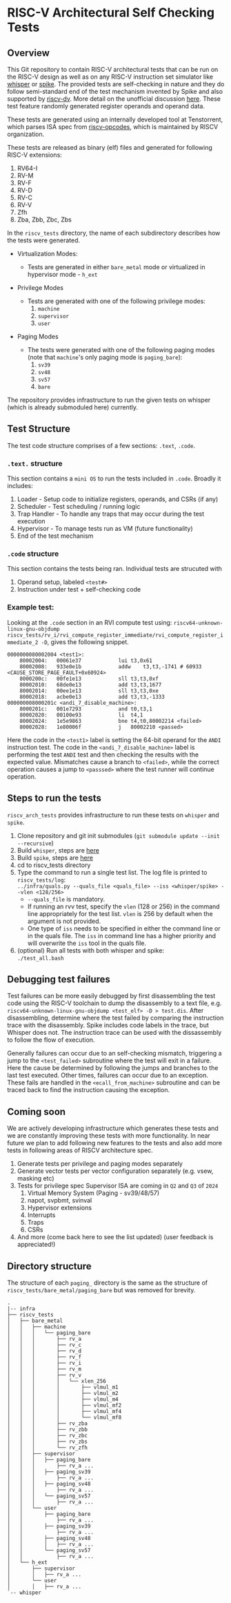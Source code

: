 
# RISC-V Architectural Self Checking Tests

## Overview

This Git repository to contain RISC-V architectural tests that can be run on the RISC-V design as well as on any RISC-V instruction set simulator like [whisper](https://github.com/tenstorrent/whisper) or [spike](https://github.com/riscv-software-src/riscv-isa-sim). The provided tests are self-checking in nature and they do follow semi-standard end of the test mechanism invented by Spike and also supported by [riscv-dv](https://github.com/google/riscv-dv). More detail on the unofficial discussion [here](https://github.com/riscv-software-src/riscv-isa-sim/issues/364#issuecomment-607657754). These test feature randomly generated register operands and operand data.

These tests are generated using an internally developed tool at Tenstorrent, which parses ISA spec from [riscv-opcodes](https://github.com/riscv/riscv-opcodes), which is maintained by RISCV organization.

These tests are released as binary (elf) files and generated for following RISC-V extensions:
1. RV64-I
2. RV-M
3. RV-F
4. RV-D
5. RV-C
6. RV-V
7. Zfh
8. Zba, Zbb, Zbc, Zbs

In the `riscv_tests` directory, the name of each subdirectory describes how the tests were generated.
- Virtualization Modes:
  - Tests are generated in either `bare_metal` mode or virtualized in hypervisor mode - `h_ext`

- Privilege Modes
  - Tests are generated with one of the following privilege modes:
    1. `machine`
    2. `supervisor`
    3. `user`

- Paging Modes
  - The tests were generated with one of the following paging modes (note that `machine`'s only paging mode is `paging_bare`):
    1. `sv39`
    2. `sv48`
    3. `sv57`
    4. `bare`

The repository provides infrastructure to run the given tests on whisper (which is already submoduled here) currently.

## Test Structure
The test code structure comprises of a few sections: `.text`, `.code`.

### `.text.` structure
This section contains a `mini OS` to run the tests included in `.code`. Broadly it includes:

1. Loader - Setup code to initialize registers, operands, and CSRs (if any)
2. Scheduler - Test scheduling / running logic
3. Trap Handler - To handle any traps that may occur during the test execution
4. Hypervisor - To manage tests run as VM (future functionality)
5. End of the test mechanism

### `.code` structure
This section contains the tests being ran. Individual tests are strucuted with
1. Operand setup, labeled `<test#>`
2. Instruction under test + self-checking code

### Example test:
Looking at the `.code` section in an RVI compute test using: `riscv64-unknown-linux-gnu-objdump riscv_tests/rv_i/rvi_compute_register_immediate/rvi_compute_register_immediate_2 -D`, gives the following snippet.

```
0000000080002004 <test1>:
    80002004:	00061e37          	lui	t3,0x61
    80002008:	933e0e1b          	addw	t3,t3,-1741 # 60933 <CAUSE_STORE_PAGE_FAULT+0x60924>
    8000200c:	00fe1e13          	sll	t3,t3,0xf
    80002010:	68de0e13          	add	t3,t3,1677
    80002014:	00ee1e13          	sll	t3,t3,0xe
    80002018:	acbe0e13          	add	t3,t3,-1333
000000008000201c <andi_7_disable_machine>:
    8000201c:	001e7293          	and	t0,t3,1
    80002020:	00100e93          	li	t4,1
    80002024:	1e5e9863          	bne	t4,t0,80002214 <failed>
    80002028:	1e80006f          	j	80002210 <passed>
```

Here the code in the `<test1>` label is setting the 64-bit operand for the `ANDI` instruction test. The code in the `<andi_7_disable_machine>` label is performing the test `ANDI` test and then checking the results with the expected value. Mismatches cause a branch to `<failed>`, while the correct operation causes a jump to `<passsed>` where the test runner will continue operation.



## Steps to run the tests
`riscv_arch_tests` provides infrastructure to run these tests on `whisper` and `spike`.

1. Clone repository and git init submodules (`git submodule update --init --recursive`)
2. Build `whisper`, steps are [here](https://github.com/tenstorrent/whisper#compiling-whisper)
3. Build `spike`, steps are [here](https://github.com/tenstorrent/spike#build-steps)
4. cd to riscv_tests directory
5. Type the command to run a single test list. The log file is printed to `riscv_tests/log`:\
    `../infra/quals.py --quals_file <quals_file> --iss <whisper/spike> --vlen <128/256>`
    - `--quals_file` is mandatory.
    - If running an rvv test, specify the `vlen` (128 or 256) in the command line appropriately for the test list. `vlen` is 256 by default when the argument is not provided.
    - One type of `iss` needs to be specified in either the command line or in the quals file. The `iss` in command line has a higher priority and will overwrite the `iss` tool in the quals file.
6. (optional) Run all tests with both whisper and spike:\
    `./test_all.bash`

## Debugging test failures
Test failures can be more easily debugged by first disassembling  the test code using the RISC-V toolchain to dump the disassembly to a text file, e.g. `riscv64-unknown-linux-gnu-objdump <test_elf> -D > test.dis`. After disassembling, determine where the test failed by comparing the instruction trace with the disassembly. Spike includes code labels in the trace, but Whisper does not. The instruction trace can be used with the dissassembly to follow the flow of execution.

Generally failures can occur due to an self-checking mismatch, triggering a jump to the `<test_failed>` subroutine where the test will exit in a failure. Here the cause be determined by following the jumps and branches to the last test executed. Other times, failures can occur due to an exception. These fails are handled in the `<ecall_from_machine>` subroutine and can be traced back to find the instruction causing the exception.

## Coming soon
We are actively developing infrastructure which generates these tests and we are constantly improving these tests with more functionality. In near future we plan to add following new features to the tests and also add more tests in following areas of RISCV architecture spec.
1. Generate tests per privilege and paging modes separately
2. Generate vector tests per vector configuration separately (e.g. vsew, masking etc)
3. Tests for privilege spec Supervisor ISA are coming in `Q2` and `Q3` of `2024`
   1. Virtual Memory System (Paging - sv39/48/57)
   2. napot, svpbmt, svinval
   3. Hypervisor extensions
   4. Interrupts
   5. Traps
   6. CSRs
3. And more (come back here to see the list updated) (user feedback is appreciated!)


## Directory structure
The structure of each `paging_` directory is the same as the structure of `riscv_tests/bare_metal/paging_bare` but was removed for brevity.
```
.
|-- infra
├── riscv_tests
│   ├── bare_metal
│   │   ├── machine
│   │   │   └── paging_bare
│   │   │       ├── rv_a
│   │   │       ├── rv_c
│   │   │       ├── rv_d
│   │   │       ├── rv_f
│   │   │       ├── rv_i
│   │   │       ├── rv_m
│   │   │       ├── rv_v
│   │   │       │   └── xlen_256
│   │   │       │       ├── vlmul_m1
│   │   │       │       ├── vlmul_m2
│   │   │       │       ├── vlmul_m4
│   │   │       │       ├── vlmul_mf2
│   │   │       │       ├── vlmul_mf4
│   │   │       │       └── vlmul_mf8
│   │   │       ├── rv_zba
│   │   │       ├── rv_zbb
│   │   │       ├── rv_zbc
│   │   │       ├── rv_zbs
│   │   │       └── rv_zfh
│   │   ├── supervisor
│   │   │   ├── paging_bare
│   │   │       ├── rv_a ...
│   │   │   ├── paging_sv39
│   │   │       ├── rv_a ...
│   │   │   ├── paging_sv48
│   │   │       ├── rv_a ...
│   │   │   └── paging_sv57
│   │   │       ├── rv_a ...
│   │   └── user
│   │       ├── paging_bare
│   │           ├── rv_a ...
│   │       ├── paging_sv39
│   │           ├── rv_a ...
│   │       ├── paging_sv48
│   │       │   ├── rv_a ...
│   │       └── paging_sv57
│   │           ├── rv_a ...
│   └── h_ext
│       ├── supervisor
│       │   ├── rv_a ...
│       └── user
│       │   ├── rv_a ...
`-- whisper
```
